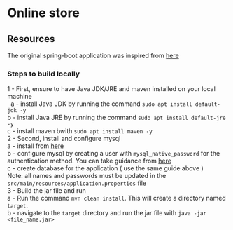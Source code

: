 # Online store

## Resources 
 The original spring-boot application was inspired from [here](https://github.com/springframeworkguru/spring-boot-mysql-example)
### Steps to build locally 
1 - First, ensure to have Java JDK/JRE and maven installed on your local machine </br>
&nbsp; a - install Java JDK by running the command `sudo apt install default-jdk -y`</br>
b - install Java JRE by running the command `sudo apt install default-jre -y`</br>
c - install maven bwith `sudo apt install maven -y`</br>
2 - Second, install and configure mysql </br>
a - install from [here](https://linuxize.com/post/how-to-install-mysql-on-ubuntu-18-04/) </br>
b - configure mysql by creating a user with `mysql_native_password` for the authentication method. You can take guidance from [here](https://linuxize.com/post/how-to-manage-mysql-databases-and-users-from-the-command-line/#create-a-new-mysql-user-account) </br>
c - create database for the application ( use the same guide above )</br>
Note: all names and passwords must be updated in the `src/main/resources/application.properties` file </br>
3 - Build the jar file and run</br>
a - Run the command `mvn clean install`. This will create a directory named `target`.</br>
b - navigate to the `target` directory and run the jar file with `java -jar <file_name.jar>`</br>

